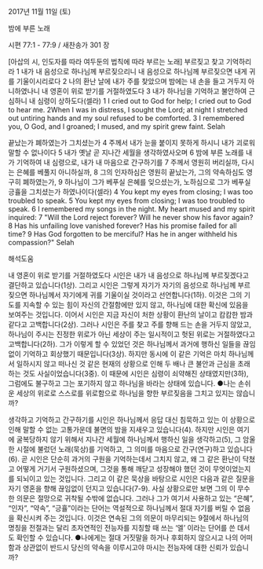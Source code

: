 2017년 11월 11일 (토)

밤에 부른 노래



시편  77:1 - 77:9 / 새찬송가 301 장


[아삽의 시, 인도자를 따라 여두둔의 법칙에 따라 부르는 노래]
부르짖고 찾고 기억하리라
1 내가 내 음성으로 하나님께 부르짖으리니 내 음성으로 하나님께 부르짖으면 내게 귀를 기울이시리로다 2 나의 환난 날에 내가 주를 찾았으며 밤에는 내 손을 들고 거두지 아니하였나니 내 영혼이 위로 받기를 거절하였도다 3 내가 하나님을 기억하고 불안하여 근심하니 내 심령이 상하도다(셀라)
1 I cried out to God for help; I cried out to God to hear me. 2When I was in distress, I sought the Lord; at night I stretched out untiring hands and my soul refused to be comforted. 3 I remembered you, O God, and I groaned; I mused, and my spirit grew faint. Selah

끝났는가 폐하였는가 그치셨는가
4 주께서 내가 눈을 붙이지 못하게 하시니 내가 괴로워 말할 수 없나이다 5 내가 옛날 곧 지나간 세월을 생각하였사오며 6 밤에 부른 노래를 내가 기억하여 내 심령으로, 내가 내 마음으로 간구하기를 7 주께서 영원히 버리실까, 다시는 은혜를 베풀지 아니하실까, 8 그의 인자하심은 영원히 끝났는가, 그의 약속하심도 영구히 폐하였는가, 9 하나님이 그가 베푸실 은혜를 잊으셨는가, 노하심으로 그가 베푸실 긍휼을 그치셨는가 하였나이다(셀라)
4 You kept my eyes from closing; I was too troubled to speak. 5 You kept my eyes from closing; I was too troubled to speak. 6 I remembered my songs in the night. My heart mused and my spirit inquired: 7 "Will the Lord reject forever? Will he never show his favor again? 8 Has his unfailing love vanished forever? Has his promise failed for all time? 9 Has God forgotten to be merciful? Has he in anger withheld his
compassion?" Selah

해석도움





내 영혼이 위로 받기를 거절하였도다
시인은 내가 내 음성으로 하나님께 부르짖겠다고 결단하고 있습니다(1상). 그리고 시인은 그렇게 자기가 자기의 음성으로 하나님께 부르짖으면 하나님께서 자기에게 귀를 기울이실 것이라고 선언합니다(1하). 이것은 그의 기도를 지속할 수 있는 힘이 자신의 간절함에만 있지 않고, 하나님에 대한 확신에 있음을 보여주는 것입니다. 이어서 시인은 지금 자신이 처한 상황이 환난의 날이고 캄캄한 밤과 같다고 고백합니다(2상). 그러나 시인은 주를 찾고 주를 향해 드는 손을 거두지 않았고, 하나님이 주시는 진정한 위로가 아닌 세상이 주는 일시적이고 헛된 위로는 거절하였다고 고백합니다(2하). 그가 이렇게 할 수 있었던 것은 하나님께서 과거에 행하신 일들을 끊임없이 기억하고 회상했기 때문입니다(3상). 하지만 동시에 이 같은 기억은 마치 하나님께서 일하시지 않고 떠나신 것 같은 현재의 상황으로 인해 두 배나 큰 불안과 근심을 초래하는 것도 사실이었습니다(3중). 이 때문에 시인은 심령이 쇠약해진 상태였지만(3하), 그럼에도 불구하고 그는 포기하지 않고 하나님을 바라는 상태에 있습니다.
●나는 손쉬운 세상의 위로로 스스로를 위로함으로 하나님을 향한 부르짖음을 그치고 있지는 않습니까?

생각하고 기억하고 간구하기를
시인은 하나님께서 응답 대신 침묵하고 있는 이 상황으로 인해 말할 수 없는 고통가운데 불면의 밤을 지새우고 있습니다(4). 하지만 시인은 여기에 굴복당하지 않기 위해서 지나간 세월에 하나님께서 행하신 일을 생각하고(5), 그 암울한 시절에 불렀던 노래(묵상)를 기억하고, 그 의미를 마음으로 간구(연구)하고 있습니다(6). 곧 시인은 단순히 과거의 구원을 기억하는데서 그치지 않고, 왜 그 같은 환난이 닥쳤고 어떻게 거기서 구원하셨으며, 그것을 통해 깨닫고 성장해야 했던 것이 무엇이었는지를 되뇌이고 있는 것입니다. 그리고 이 같은 묵상을 바탕으로 시인은 다음과 같은 질문을 자기 영혼을 향해 끊임없이 던지고 있습니다(7-9). 사실 상황으로만 보면 그의 이 무수한 의문은 절망으로 귀착될 수밖에 없습니다. 그러나 그가 여기서 사용하고 있는 “은혜”, “인자”, “약속”, “긍휼”이라는 단어는 역설적으로 하나님께서 절대 자기를 버릴 수 없음을 확신시켜 주는 것입니다. 이것은 연속된 그의 의문이 마무리되는 9절에서 하나님의 명칭을 전절과는 달리 초자연적인 전능자를 지칭할 때 쓰는 ‘엘’ 이라는 단어를 쓴 데서도 확인할 수 있습니다.
●나에게는 절대 거짓말을 하거나 후회하지 않으시고 나의 어떠함과 상관없이 반드시 당신의 약속을 이루시고야 마시는 전능자에 대한 신뢰가 있습니까?
